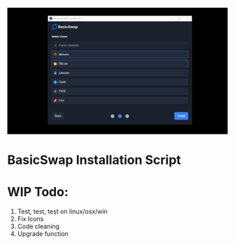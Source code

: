 ![BasicswapDEX Preview](.github-readme/basicswap_header.jpg)

# BasicSwap Installation Script

# WIP Todo:
1. Test, test, test on linux/osx/win
2. Fix Icons
3. Code cleaning
4. Upgrade function
